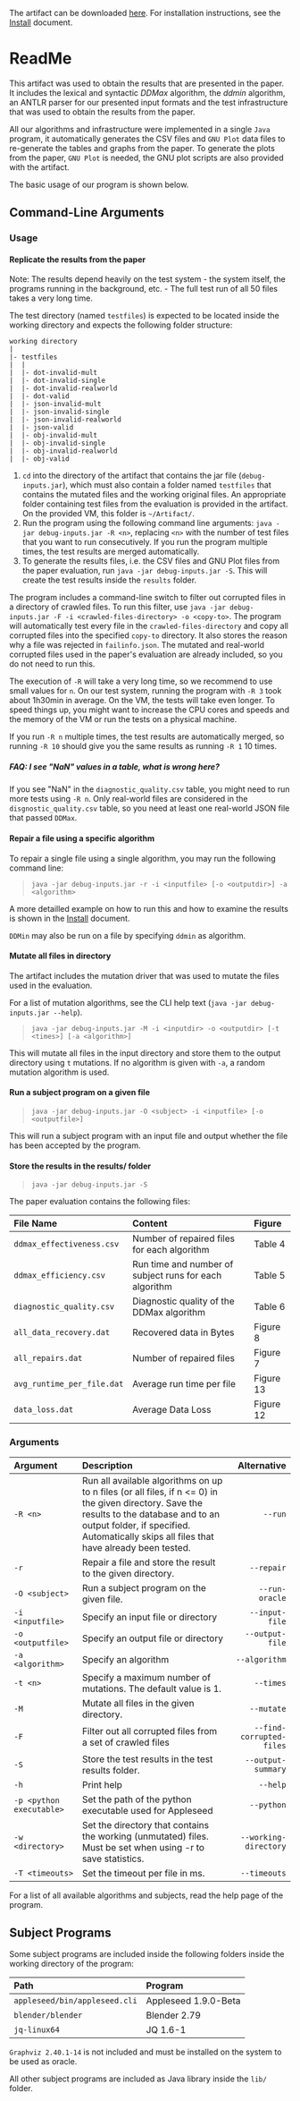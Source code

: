The artifact can be downloaded [here](https://docs.google.com/document/d/12G_h6recZ4nhAh6VllhnmoIKUoofmKPaAIcRJE9XJvY).
For installation instructions, see the [Install](INSTALL.md) document.
# ReadMe

This artifact was used to obtain the results that are presented in the paper.
It includes the lexical and syntactic *DDMax* algorithm, the *ddmin* algorithm, an ANTLR parser for our presented input formats and the test infrastructure that was used to obtain the results from the paper.

All our algorithms and infrastructure were implemented in a single `Java` program, it automatically generates the CSV files and `GNU Plot` data files to re-generate the tables and graphs from the paper.
To generate the plots from the paper, `GNU Plot` is needed, the GNU plot scripts are also provided with the artifact.

The basic usage of our program is shown below.

## Command-Line Arguments

### Usage

#### Replicate the results from the paper
Note: The results depend heavily on the test system - the system itself, the programs running in the background, etc. - The full test run of all 50 files takes a very long time.

The test directory (named `testfiles`) is expected to be located inside the working directory and expects the following folder structure:

```
working directory
|
|- testfiles
|  |
|  |- dot-invalid-mult
|  |- dot-invalid-single
|  |- dot-invalid-realworld
|  |- dot-valid
|  |- json-invalid-mult
|  |- json-invalid-single
|  |- json-invalid-realworld
|  |- json-valid
|  |- obj-invalid-mult
|  |- obj-invalid-single
|  |- obj-invalid-realworld
|  |- obj-valid
```

1. `cd` into the directory of the artifact that contains the jar file (`debug-inputs.jar`), which must also contain a folder named `testfiles` that contains the mutated files and the working original files. An appropriate folder containing test files from the evaluation is provided in the artifact. On the provided VM, this folder is `~/Artifact/`.
4. Run the program using the following command line arguments:
`java -jar debug-inputs.jar -R <n>`, replacing `<n>` with the number of test files that you want to run consecutively. If you run the program multiple times, the test results are merged automatically.
5. To generate the results files, i.e. the CSV files and GNU Plot files from the paper evaluation, run `java -jar debug-inputs.jar -S`. This will create the test results inside the `results` folder.

The program includes a command-line switch to filter out corrupted files in a directory of crawled files.
To run this filter, use `java -jar debug-inputs.jar -F -i <crawled-files-directory> -o <copy-to>`.
The program will automatically test every file in the `crawled-files-directory` and copy all corrupted files into the specified `copy-to` directory.
It also stores the reason why a file was rejected in `failinfo.json`.
The mutated and real-world corrupted files used in the paper's evaluation are already included, so you do not need to run this.

The execution of `-R` will take a very long time, so we recommend to use small values for `n`. On our test system, running the program with `-R 3` took about 1h30min in average.
On the VM, the tests will take even longer.
To speed things up, you might want to increase the CPU cores and speeds and the memory of the VM or run the tests on a physical machine.

If you run `-R n` multiple times, the test results are automatically merged, so running `-R 10` should give you the same results as running `-R 1` 10 times.

##### FAQ: I see "NaN" values in a table, what is wrong here?

If you see "NaN" in the `diagnostic_quality.csv` table, you might need to run more tests using `-R n`. 
Only real-world files are considered in the `disgnostic_quality.csv` table, so you need at least one real-world JSON file that passed `DDMax`.

#### Repair a file using a specific algorithm

To repair a single file using a single algorithm, you may run the following command line:

> `java -jar debug-inputs.jar -r -i <inputfile> [-o <outputdir>] -a <algorithm>`

A more detailled example on how to run this and how to examine the results is shown in the [Install](INSTALL.md) document.

`DDMin` may also be run on a file by specifying `ddmin` as algorithm.

#### Mutate all files in directory

The artifact includes the mutation driver that was used to mutate the files used in the evaluation.

For a list of mutation algorithms, see the CLI help text (`java -jar debug-inputs.jar --help`).

> `java -jar debug-inputs.jar -M -i <inputdir> -o <outputdir> [-t <times>] [-a <algorithm>]`

This will mutate all files in the input directory and store them to the output directory using `t` mutations.
If no algorithm is given with `-a`, a random mutation algorithm is used.

#### Run a subject program on a given file

> `java -jar debug-inputs.jar -O <subject> -i <inputfile> [-o <outputfile>]`

This will run a subject program with an input file and output whether the file has been accepted by the program.

#### Store the results in the results/ folder

> `java -jar debug-inputs.jar -S`

The paper evaluation contains the following files:

File Name | Content | Figure
:-----------------------------|:--------|:-------
`ddmax_effectiveness.csv`     | Number of repaired files for each algorithm            | Table 4
`ddmax_efficiency.csv`        | Run time and number of subject runs for each algorithm | Table 5
`diagnostic_quality.csv`      | Diagnostic quality of the DDMax algorithm              | Table 6
`all_data_recovery.dat`       | Recovered data in Bytes                                | Figure 8
`all_repairs.dat`             | Number of repaired files                               | Figure 7
`avg_runtime_per_file.dat`    | Average run time per file                              | Figure 13
`data_loss.dat`               | Average Data Loss                                      | Figure 12

### Arguments
Argument               | Description                           | Alternative
:--------------------|:--------------------------------------|-------------:
`-R <n>`               | Run all available algorithms on up to n files (or all files, if n <= 0) in the given directory. Save the results to the database and to an output folder, if specified. Automatically skips all files that have already been tested. | `--run`
`-r`                   | Repair a file and store the result to the given directory. | `--repair`
`-O <subject>`         | Run a subject program on the given file. | `--run-oracle`
`-i <inputfile>`       | Specify an input file or directory    | `--input-file`
`-o <outputfile>`      | Specify an output file or directory   | `--output-file`
`-a <algorithm>`       | Specify an algorithm                  | `--algorithm`
`-t <n>`               | Specify a maximum number of mutations. The default value is 1. | `--times`
`-M`                   | Mutate all files in the given directory. | `--mutate`
`-F`                   | Filter out all corrupted files from a set of crawled files | `--find-corrupted-files`
`-S`                   | Store the test results in the test results folder. | `--output-summary`
`-h`                   | Print help | `--help`
`-p <python executable>` | Set the path of the python executable used for Appleseed | `--python`
`-w <directory>`       | Set the directory that contains the working (unmutated) files. Must be set when using -r to save statistics. | `--working-directory`
`-T <timeouts>`        | Set the timeout per file in ms.     | `--timeouts`

For a list of all available algorithms and subjects, read the help page of the program.

## Subject Programs
Some subject programs are included inside the following folders inside the working directory of the program:

Path | Program
:----|:--------
`appleseed/bin/appleseed.cli` | Appleseed 1.9.0-Beta
`blender/blender` | Blender 2.79
`jq-linux64` | JQ 1.6-1

`Graphviz 2.40.1-14` is not included and must be installed on the system to be used as oracle.

All other subject programs are included as Java library inside the `lib/` folder.
